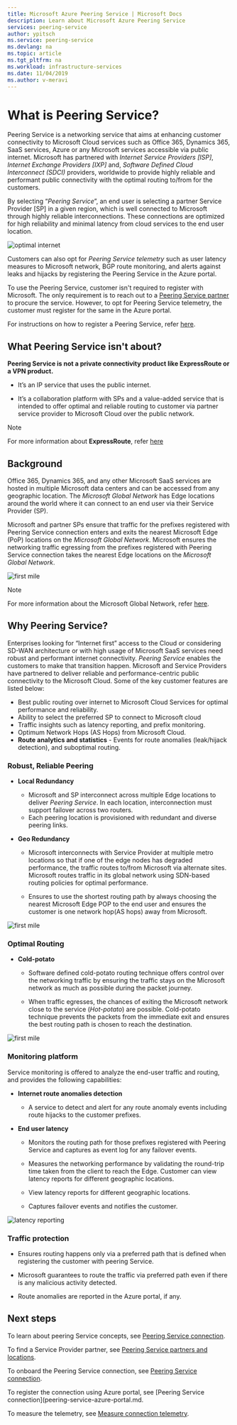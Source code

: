 ```yaml
---
title: Microsoft Azure Peering Service | Microsoft Docs
description: Learn about Microsoft Azure Peering Service
services: peering-service
author: ypitsch
ms.service: peering-service
ms.devlang: na
ms.topic: article
ms.tgt_pltfrm: na
ms.workload: infrastructure-services
ms.date: 11/04/2019
ms.author: v-meravi
---
```


# What is Peering Service? 

Peering Service is a networking service that aims at enhancing customer connectivity to Microsoft Cloud services such as Office 365, Dynamics 365, SaaS services, Azure or any Microsoft services accessible via public internet. Microsoft has partnered with *Internet Service Providers [ISP]*, *Internet Exchange Providers [IXP]* and, *Software Defined Cloud Interconnect (SDCI)* providers, worldwide to provide highly reliable and performant public connectivity with the optimal routing to/from for the customers.

By selecting “*Peering Service*”, an end user is selecting a partner Service Provider [SP] in a given region, which is well connected to Microsoft through highly reliable interconnections. These connections are optimized for high reliability and minimal latency from  cloud services to the end user location.

![optimal internet](./media/peering-service-about/peering-service-what.png)

Customers can also opt for *Peering Service telemetry* such as user latency measures to Microsoft network, BGP route monitoring, and alerts against leaks and hijacks by registering the Peering Service in the Azure portal.  

To use the Peering Service, customer isn't required to register with Microsoft. The only requirement is to reach out to a [Peering Service partner](peering-service-location-partners.md) to procure the service. However, to opt for Peering Service telemetry, the customer must register for the same in the Azure portal.  

For instructions on how to register a Peering Service, refer [here](peering-service-azure-portal.md).  

## What Peering Service isn't about?

**Peering Service is not a private connectivity product like ExpressRoute or a VPN product.**

- It’s an IP service that uses the public internet.  

- It’s a collaboration platform with SPs and a value-added service that is intended to offer optimal and reliable routing to customer via partner service provider to Microsoft Cloud over the public network.

> [!Note]
> For more information about **ExpressRoute**, refer [here](https://docs.microsoft.com/azure/expressroute/)
>

## Background

Office 365, Dynamics 365,  and any other Microsoft SaaS services are hosted in multiple Microsoft data centers and can be accessed from any geographic location. The *Microsoft Global Network* has Edge locations around the world where it can connect to an end user via their Service Provider (SP).  

Microsoft and partner SPs ensure that traffic for the prefixes registered with Peering Service connection enters and exits the nearest Microsoft Edge (PoP) locations on the *Microsoft Global Network*. Microsoft ensures the networking traffic egressing from the prefixes registered with Peering Service connection takes the nearest Edge locations on the *Microsoft Global Network*.

![first mile ](./media/peering-service-about/peering-service-background-final.png)

> [!Note]
> For more information about the Microsoft Global Network, refer [here](https://docs.microsoft.com/azure/networking/microsoft-global-network).
>

## Why Peering Service?

Enterprises looking for “Internet first” access to the Cloud or considering SD-WAN architecture or with high usage of Microsoft SaaS services need robust and performant internet connectivity. *Peering Service* enables the customers to make that transition happen. Microsoft and Service Providers have partnered to deliver reliable and performance-centric public connectivity to the Microsoft Cloud. Some of the key customer features are listed below:

- Best  public routing over internet to Microsoft Cloud Services for optimal performance and reliability.
- Ability to select the preferred SP to connect to Microsoft cloud
- Traffic insights such as latency reporting, and prefix  monitoring.
- Optimum Network Hops (AS Hops) from Microsoft Cloud.
- **Route analytics and statistics** - Events for route anomalies (leak/hijack detection), and  suboptimal routing.

### Robust, Reliable Peering

- **Local Redundancy**
   - Microsoft and SP interconnect across multiple Edge locations to deliver *Peering Service*. In each location, interconnection must support failover across two routers.
   - Each peering location is provisioned with redundant and diverse peering links.

- **Geo Redundancy**
   - Microsoft interconnects with Service Provider at multiple metro locations so that if one of the edge nodes has degraded performance, the traffic routes to/from Microsoft via alternate sites. Microsoft routes traffic in its global network using SDN-based routing policies for optimal performance.

   - Ensures to use the shortest routing path by always choosing the nearest Microsoft Edge POP to the end user and ensures the customer is one network hop(AS hops) away from Microsoft​.  
 
![first mile ](./media/peering-service-about/peering-service-geo-shortest.png)

### Optimal Routing

-  **Cold-potato**

   -	Software defined cold-potato routing technique offers control over the networking traffic by ensuring the traffic stays on the Microsoft network as much as possible during the packet journey.

   -	When traffic egresses, the chances of exiting the Microsoft network close to the service (*Hot-potato*) are possible. Cold-potato technique prevents the packets from the immediate  exit  and ensures the best routing path is chosen to reach the destination.
 
![first mile ](./media/peering-service-about/peering-service-cold-potato.png)

### Monitoring platform

   Service monitoring is offered to analyze the end-user traffic and routing, and provides the following capabilities:  

-  **Internet route anomalies detection**
          
     - A service to detect and alert for any route anomaly events including route hijacks to the customer prefixes.

-  **End user latency**

      - Monitors the routing path for those prefixes registered with Peering Service and captures as event log for any failover events.

      - Measures the networking performance by validating the round-trip time taken from the client to reach the Edge. Customer can view latency reports for different geographic locations.

      - View latency reports for different geographic locations.

      - Captures failover events and notifies the customer.

![latency reporting](./media/peering-service-about/peering-service-latency-report.png)
 
### Traffic protection

- Ensures routing happens only via a preferred path that is defined when registering the customer with peering Service.

- Microsoft guarantees to route the traffic via preferred path even if there is any malicious activity detected.

- Route anomalies are reported in the Azure portal, if any.

## Next steps

To learn about peering Service concepts, see [Peering Service connection](peering-service-faq.md).

To find a Service Provider partner, see [Peering Service partners and locations](peering-service-location-partners.md).

To onboard the Peering Service connection, see [Peering Service connection](peering-service-onboarding-model.md).

To register the connection using Azure portal, see [Peering Service connection](peering-service-azure-portal.md.

To measure the telemetry, see [Measure connection telemetry](peering-service-measure-connection-telemetry.md).
